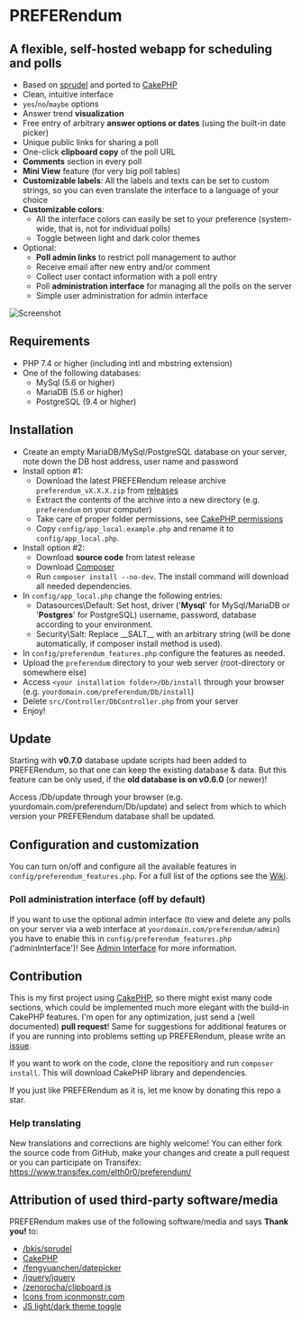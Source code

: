 # PREFERendum
## A flexible, self-hosted webapp for scheduling and polls

- Based on [sprudel](https://github.com/bkis/sprudel) and ported to [CakePHP](https://github.com/cakephp/cakephp)
- Clean, intuitive interface
- `yes`/`no`/`maybe` options
- Answer trend **visualization**
- Free entry of arbitrary **answer options or dates** (using the built-in date picker)
- Unique public links for sharing a poll
- One-click **clipboard copy** of the poll URL
- **Comments** section in every poll
- **Mini View** feature (for very big poll tables)
- **Customizable labels**: All the labels and texts can be set to custom strings, so you can even translate the interface to a language of your choice
- **Customizable colors**:
  - All the interface colors can easily be set to your preference (system-wide, that is, not for individual polls)
  - Toggle between light and dark color themes
- Optional:
  - **Poll admin links** to restrict poll management to author
  - Receive email after new entry and/or comment
  - Collect user contact information with a poll entry
  - Poll **administration interface** for managing all the polls on the server
  - Simple user administration for admin interface

![Screenshot](https://github.com/ElTh0r0/preferendum/assets/26674558/8b45b2f3-7587-4784-8e7a-9255364492d1)

## Requirements
- PHP 7.4 or higher (including intl and mbstring extension)
- One of the following databases:
  - MySql (5.6 or higher)
  - MariaDB (5.6 or higher)
  - PostgreSQL (9.4 or higher)

## Installation
- Create an empty MariaDB/MySql/PostgreSQL database on your server, note down the DB host address, user name and password
- Install option #1:
  - Download the latest PREFERendum release archive `preferendum_vX.X.X.zip` from [releases](https://github.com/ElTh0r0/preferendum/releases)
  - Extract the contents of the archive into a new directory (e.g. `preferendum` on your computer)
  - Take care of proper folder permissions, see [CakePHP permissions](https://book.cakephp.org/4/en/installation.html#permissions)
  - Copy `config/app_local.example.php` and rename it to `config/app_local.php`.
- Install option #2:
  - Download **source code** from latest release
  - Download [Composer](https://getcomposer.org/download/)
  - Run `composer install --no-dev`. The install command will download all needed dependencies.
- In `config/app_local.php` change the following entries:
  - Datasources\Default: Set host, driver ('**Mysql**' for MySql/MariaDB or '**Postgres**' for PostgreSQL) username, password, database according to your environment.
  - Security\Salt: Replace \_\_SALT\_\_ with an arbitrary string (will be done automatically, if composer install method is used).
- In `config/preferendum_features.php` configure the features as needed.
- Upload the `preferendum` directory to your web server (root-directory or somewhere else)
- Access `<your installation folder>/Db/install` through your browser (e.g. `yourdomain.com/preferendum/Db/install`)
- Delete `src/Controller/DbController.php` from your server
- Enjoy!

## Update
Starting with **v0.7.0** database update scripts had been added to PREFERendum, so that one can keep the existing database & data. But this feature can be only used, if the **old database is on v0.6.0** (or newer)!

Access <your installation folder>/Db/update through your browser (e.g. yourdomain.com/preferendum/Db/update) and select from which to which version your PREFERendum database shall be updated.

## Configuration and customization
You can turn on/off and configure all the available features in `config/preferendum_features.php`. For a full list of the options see the [Wiki](https://github.com/ElTh0r0/preferendum/wiki).

### Poll administration interface (off by default)
If you want to use the optional admin interface (to view and delete any polls on your server via a web interface at `yourdomain.com/preferendum/admin`) you have to enable this in `config/preferendum_features.php` ('adminInterface')! See [Admin Interface](https://github.com/ElTh0r0/preferendum/wiki/5-Admin-interface) for more information.

## Contribution
This is my first project using [CakePHP](https://cakephp.org), so there might exist many code sections, which could be implemented much more elegant with the build-in CakePHP features. I'm open for any optimization, just send a (well documented) **pull request**! Same for suggestions for additional features or if you are running into problems setting up PREFERendum, please write an [issue](https://github.com/ElTh0r0/preferendum/issues).

If you want to work on the code, clone the repositiory and run `composer install`. This will download CakePHP library and dependencies.

If you just like PREFERendum as it is, let me know by donating this repo a star.

### Help translating
New translations and corrections are highly welcome! You can either fork the source code from GitHub, make your changes and create a pull request or you can participate on Transifex: https://www.transifex.com/elth0r0/preferendum/

## Attribution of used third-party software/media
PREFERendum makes use of the following software/media and says **Thank you!** to:

- [/bkis/sprudel](https://github.com/bkis/sprudel)
- [CakePHP](https://cakephp.org)
- [/fengyuanchen/datepicker](https://github.com/fengyuanchen/datepicker)
- [/jquery/jquery](https://github.com/jquery/jquery)
- [/zenorocha/clipboard.js](https://github.com/zenorocha/clipboard.js)
- [Icons from iconmonstr.com](http://www.iconmonstr.com)
- [JS light/dark theme toggle](https://whitep4nth3r.com/blog/best-light-dark-mode-theme-toggle-javascript/)
